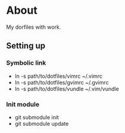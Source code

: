 About
=====

My dorfiles with work.

Setting up
----------

### Symbolic link
- ln -s path/to/dotfiles/vimrc ~/.vimrc
- ln -s path/to/dotfiles/gvimrc ~/.gvimrc
- ln -s path/to/dotfiles/vundle ~/.vim/vundle

### Init module
- git submodule init
- git submodule update


